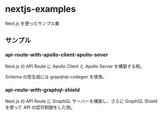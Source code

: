 # nextjs-examples

Next.js を使ったサンプル集

## サンプル

### api-route-with-apollo-client-apollo-sever

Next.js の API Route に Apollo Client と Apollo Server を構築する例。

Schema の型生成には grapqhql-codegen を使用。

### api-route-with-graphql-shield

Next.js の API Route に GraphQL サーバーを構築し、さらに GraphQL Shield を使って API の認可制御をした例。
